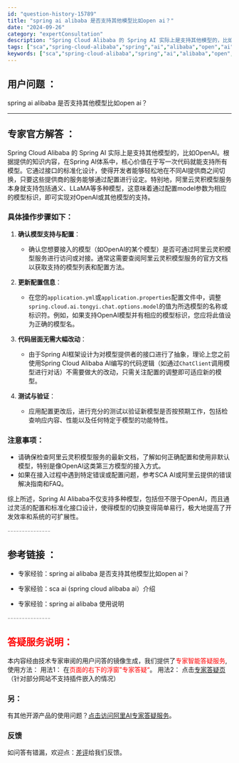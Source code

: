 ```yaml
---
id: "question-history-15789"
title: "spring ai alibaba 是否支持其他模型比如open ai？"
date: "2024-09-26"
category: "expertConsultation"
description: "Spring Cloud Alibaba 的 Spring AI 实际上是支持其他模型的，比如OpenAI。根据提供的知识内容，在Spring AI体系中，核心价值在于写一次代码就能支持所有模型。它通过接口的标准化设计，使得开发者能够轻松地在不同AI提供商之间切换，只要这些提供商的服务能够通过配置进"
tags: ["sca","spring-cloud-alibaba","spring","ai","alibaba","open","ai"]
keywords: ["sca","spring-cloud-alibaba","spring","ai","alibaba","open","ai"]
---
```


## 用户问题 ： 
 spring ai alibaba 是否支持其他模型比如open ai？  

---------------
## 专家官方解答 ：

Spring Cloud Alibaba 的 Spring AI 实际上是支持其他模型的，比如OpenAI。根据提供的知识内容，在Spring AI体系中，核心价值在于写一次代码就能支持所有模型。它通过接口的标准化设计，使得开发者能够轻松地在不同AI提供商之间切换，只要这些提供商的服务能够通过配置进行设定。特别地，阿里云灵积模型服务本身就支持包括通义、LLaMA等多种模型，这意味着通过配置model参数为相应的模型标识，即可实现对OpenAI或其他模型的支持。

### 具体操作步骤如下：

1. **确认模型支持与配置**：
   - 确认您想要接入的模型（如OpenAI的某个模型）是否可通过阿里云灵积模型服务进行访问或对接。通常这需要查阅阿里云灵积模型服务的官方文档以获取支持的模型列表和配置方法。

2. **更新配置信息**：
   - 在您的`application.yml`或`application.properties`配置文件中，调整`spring.cloud.ai.tongyi.chat.options.model`的值为所选模型的名称或标识符。例如，如果支持OpenAI模型并有相应的模型标识，您应将此值设为正确的模型名。

3. **代码层面无需大幅改动**：
   - 由于Spring AI框架设计为对模型提供者的接口进行了抽象，理论上您之前使用Spring Cloud Alibaba AI编写的代码逻辑（如通过`ChatClient`调用模型进行对话）不需要做大的改动，只需关注配置的调整即可适应新的模型。

4. **测试与验证**：
   - 应用配置更改后，进行充分的测试以验证新模型是否按预期工作，包括检查响应内容、性能以及任何特定于模型的功能特性。

### 注意事项：
- 请确保检查阿里云灵积模型服务的最新文档，了解如何正确配置和使用非默认模型，特别是像OpenAI这类第三方模型的接入方式。
- 如果在接入过程中遇到特定错误或配置问题，参考SCA AI或阿里云提供的错误解决指南和FAQ。

综上所述，Spring AI Alibaba不仅支持多种模型，包括但不限于OpenAI，而且通过灵活的配置和标准化接口设计，使得模型的切换变得简单易行，极大地提高了开发效率和系统的可扩展性。


<font color="#949494">---------------</font> 


## 参考链接 ：

* 专家经验：spring ai alibaba 是否支持其他模型比如open ai？ 
 
 * 专家经验：sca ai (spring cloud alibaba ai）介绍 
 
 * 专家经验：spring ai alibaba 使用说明 


 <font color="#949494">---------------</font> 
 


## <font color="#FF0000">答疑服务说明：</font> 

本内容经由技术专家审阅的用户问答的镜像生成，我们提供了<font color="#FF0000">专家智能答疑服务</font>,使用方法：
用法1： 在<font color="#FF0000">页面的右下的浮窗”专家答疑“</font>。
用法2： 点击[专家答疑页](https://answer.opensource.alibaba.com/docs/intro)（针对部分网站不支持插件嵌入的情况）
### 另：


有其他开源产品的使用问题？[点击访问阿里AI专家答疑服务](https://answer.opensource.alibaba.com/docs/intro)。
### 反馈
如问答有错漏，欢迎点：[差评](https://ai.nacos.io/user/feedbackByEnhancerGradePOJOID?enhancerGradePOJOId=15790)给我们反馈。
